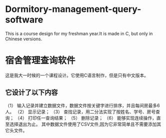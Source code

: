 # Dormitory-management-query-software
This is a course design for my freshman year.It is made in C, but only in Chinese versions.

# 宿舍管理查询软件
这是我大一时候的一个课程设计。它使用C语言制作，但是只有中文版本。

## 它设计了以下内容
（1）	输入记录并建立数据文件，数据文件按关键字进行排序，并且每间房最多6人。
（2）	显示记录；
（3）	查找记录，用二分法实现了按姓名、学号、房号查询；
（4）	打印任一查询结果；
（5）	删除记录；
（6）	能够实现连续操作，直至选择退出为止。
其中数据文件使用了CSV文件,因为它非常简单且不需要添加其它头文件。
